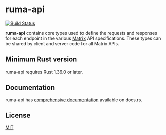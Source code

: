 # ruma-api

[![Build Status](https://travis-ci.org/ruma/ruma-api.svg?branch=master)](https://travis-ci.org/ruma/ruma-api)

**ruma-api** contains core types used to define the requests and responses for each endpoint in the various [Matrix](https://matrix.org/) API specifications.
These types can be shared by client and server code for all Matrix APIs.

## Minimum Rust version

ruma-api requires Rust 1.36.0 or later.

## Documentation

ruma-api has [comprehensive documentation](https://docs.rs/ruma-api) available on docs.rs.

## License

[MIT](http://opensource.org/licenses/MIT)
